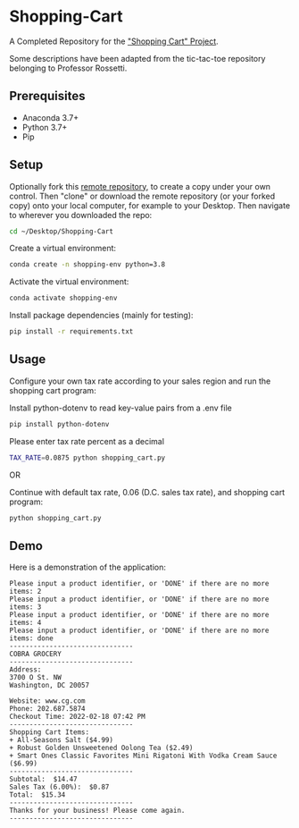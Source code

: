 
# Shopping-Cart

A Completed Repository for the ["Shopping Cart" Project](https://github.com/prof-rossetti/intro-to-python/blob/main/projects/shopping-cart/README.md).

Some descriptions have been adapted from the tic-tac-toe repository belonging to Professor Rossetti.

## Prerequisites

  + Anaconda 3.7+
  + Python 3.7+
  + Pip

## Setup

Optionally fork this [remote repository](https://github.com/beckyfernez/Shopping-Cart), to create a copy under your own control. Then "clone" or download the remote repository (or your forked copy) onto your local computer, for example to your Desktop. Then navigate to wherever you downloaded the repo:

```sh
cd ~/Desktop/Shopping-Cart
```

Create a virtual environment:

```sh
conda create -n shopping-env python=3.8
```

Activate the virtual environment:

```sh
conda activate shopping-env
```

Install package dependencies (mainly for testing):

```sh
pip install -r requirements.txt
```

## Usage

Configure your own tax rate according to your sales region and run the shopping cart program:

Install python-dotenv to read key-value pairs from a .env file

```sh
pip install python-dotenv
```

Please enter tax rate percent as a decimal
```sh
TAX_RATE=0.0875 python shopping_cart.py
```

OR

Continue with default tax rate, 0.06 (D.C. sales tax rate), and shopping cart program:

```sh
python shopping_cart.py
```

## Demo

Here is a demonstration of the application:

```
Please input a product identifier, or 'DONE' if there are no more items: 2
Please input a product identifier, or 'DONE' if there are no more items: 3
Please input a product identifier, or 'DONE' if there are no more items: 4
Please input a product identifier, or 'DONE' if there are no more items: done
-------------------------------
COBRA GROCERY
-------------------------------
Address:
3700 O St. NW
Washington, DC 20057

Website: www.cg.com
Phone: 202.687.5874
Checkout Time: 2022-02-18 07:42 PM
-------------------------------
Shopping Cart Items:
+ All-Seasons Salt ($4.99)
+ Robust Golden Unsweetened Oolong Tea ($2.49)
+ Smart Ones Classic Favorites Mini Rigatoni With Vodka Cream Sauce ($6.99)
-------------------------------
Subtotal:  $14.47
Sales Tax (6.00%):  $0.87
Total:  $15.34
-------------------------------
Thanks for your business! Please come again.
-------------------------------

```
